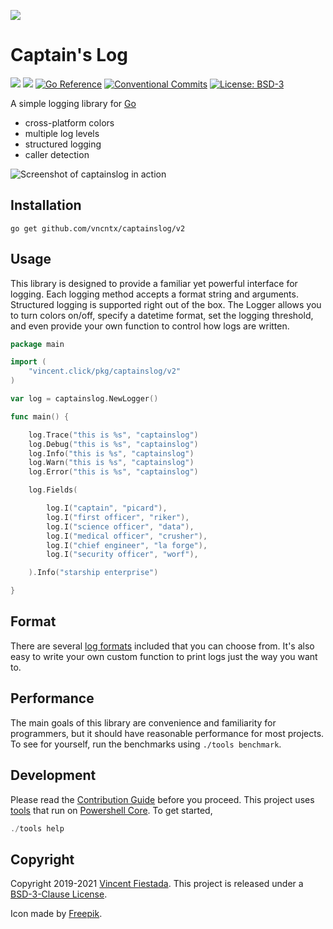 ![](./icon.svg)

# Captain's Log

[![](https://github.com/vncntx/captainslog/workflows/Unit%20Tests/badge.svg)](https://github.com/vncntx/captainslog/actions?query=workflow%3A%22Unit+Tests%22)
[![](https://github.com/vncntx/captainslog/workflows/Style%20Checks/badge.svg)](https://github.com/vncntx/captainslog/actions?query=workflow%3A%22Style+Checks%22)
[![Go Reference](https://img.shields.io/badge/reference-007d9c.svg?labelColor=16161b&logo=go&logoColor=white)](https://pkg.go.dev/github.com/vncntx/captainslog/v2?tab=doc)
[![Conventional Commits](https://img.shields.io/badge/commits-conventional-0047ab.svg?labelColor=16161b)](https://conventionalcommits.org)
[![License: BSD-3](https://img.shields.io/github/license/vincentfiestada/captainslog.svg?labelColor=16161b&color=0047ab)](./license)

A simple logging library for [Go](https://golang.org/)

- cross-platform colors
- multiple log levels
- structured logging
- caller detection

![Screenshot of captainslog in action](./assets/demo.png)

## Installation

```
go get github.com/vncntx/captainslog/v2
```

## Usage

This library is designed to provide a familiar yet powerful interface for logging. Each logging method accepts a format string and arguments. Structured logging is supported right out of the box. The Logger allows you to turn colors on/off, specify a datetime format, set the logging threshold, and even provide your own function to control how logs are written.

```go
package main

import (
	"vincent.click/pkg/captainslog/v2"
)

var log = captainslog.NewLogger()

func main() {

	log.Trace("this is %s", "captainslog")
	log.Debug("this is %s", "captainslog")
	log.Info("this is %s", "captainslog")
	log.Warn("this is %s", "captainslog")
	log.Error("this is %s", "captainslog")

	log.Fields(

		log.I("captain", "picard"),
		log.I("first officer", "riker"),
		log.I("science officer", "data"),
		log.I("medical officer", "crusher"),
		log.I("chief engineer", "la forge"),
		log.I("security officer", "worf"),

	).Info("starship enterprise")

}
```

## Format

There are several [log formats](./docs/format.md) included that you can choose from. It's also easy to write your own custom function to print logs just the way you want to.

## Performance

The main goals of this library are convenience and familiarity for programmers, but it should have reasonable performance for most projects. To see for yourself, run the benchmarks using `./tools benchmark`.

## Development

Please read the [Contribution Guide](./CONTRIBUTING.md) before you proceed. This project uses [tools](https://vincent.click/toolkit) that run on [Powershell Core](https://microsoft.com/PowerShell). To get started,

```ps1
./tools help
```

## Copyright

Copyright 2019-2021 [Vincent Fiestada](mailto:vincent@vincent.click). This project is released under a [BSD-3-Clause License](./license).

Icon made by [Freepik](http://www.freepik.com/).
